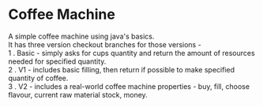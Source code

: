 # Coffee Machine
A simple coffee machine using java's basics. <br/>
It has three version checkout branches for those versions - <br/>
1 . Basic - simply asks for cups quantity and return the amount of resources needed for specified quantity.<br/>
2 . V1 - includes basic filling, then return if possible to make specified quantity of coffee. <br/>
3 . V2 - includes a real-world coffee machine properties - buy, fill, choose flavour, current raw material stock, money.<br/>
